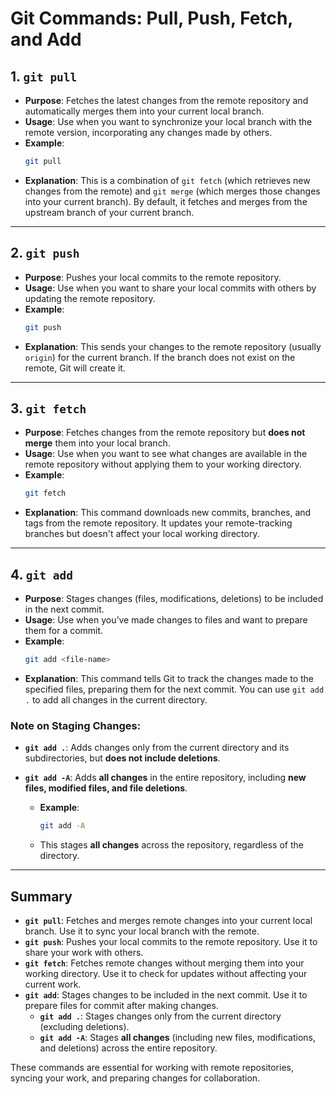 # Git Commands: Pull, Push, Fetch, and Add

## 1. **`git pull`**
   - **Purpose**: Fetches the latest changes from the remote repository and automatically merges them into your current local branch.
   - **Usage**: Use when you want to synchronize your local branch with the remote version, incorporating any changes made by others.
   - **Example**:
     ```bash
     git pull
     ```
   - **Explanation**: This is a combination of `git fetch` (which retrieves new changes from the remote) and `git merge` (which merges those changes into your current branch). By default, it fetches and merges from the upstream branch of your current branch.

---

## 2. **`git push`**
   - **Purpose**: Pushes your local commits to the remote repository.
   - **Usage**: Use when you want to share your local commits with others by updating the remote repository.
   - **Example**:
     ```bash
     git push
     ```
   - **Explanation**: This sends your changes to the remote repository (usually `origin`) for the current branch. If the branch does not exist on the remote, Git will create it.

---

## 3. **`git fetch`**
   - **Purpose**: Fetches changes from the remote repository but **does not merge** them into your local branch.
   - **Usage**: Use when you want to see what changes are available in the remote repository without applying them to your working directory.
   - **Example**:
     ```bash
     git fetch
     ```
   - **Explanation**: This command downloads new commits, branches, and tags from the remote repository. It updates your remote-tracking branches but doesn't affect your local working directory.

---

## 4. **`git add`**
   - **Purpose**: Stages changes (files, modifications, deletions) to be included in the next commit.
   - **Usage**: Use when you’ve made changes to files and want to prepare them for a commit.
   - **Example**:
     ```bash
     git add <file-name>
     ```
   - **Explanation**: This command tells Git to track the changes made to the specified files, preparing them for the next commit. You can use `git add .` to add all changes in the current directory.

### **Note on Staging Changes**:
- **`git add .`**: Adds changes only from the current directory and its subdirectories, but **does not include deletions**.
- **`git add -A`**: Adds **all changes** in the entire repository, including **new files, modified files, and file deletions**.
  
   - **Example**:
     ```bash
     git add -A
     ```
   - This stages **all changes** across the repository, regardless of the directory.

---

## **Summary**
- **`git pull`**: Fetches and merges remote changes into your current local branch. Use it to sync your local branch with the remote.
- **`git push`**: Pushes your local commits to the remote repository. Use it to share your work with others.
- **`git fetch`**: Fetches remote changes without merging them into your working directory. Use it to check for updates without affecting your current work.
- **`git add`**: Stages changes to be included in the next commit. Use it to prepare files for commit after making changes.
   - **`git add .`**: Stages changes only from the current directory (excluding deletions).
   - **`git add -A`**: Stages **all changes** (including new files, modifications, and deletions) across the entire repository.

These commands are essential for working with remote repositories, syncing your work, and preparing changes for collaboration.
